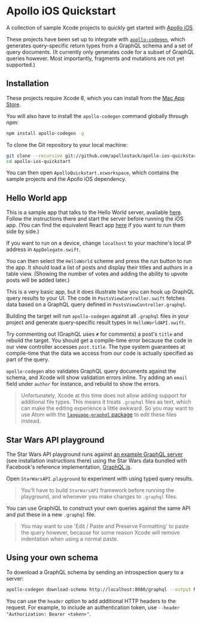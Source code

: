 # Apollo iOS Quickstart

A collection of sample Xcode projects to quickly get started with [Apollo iOS](https://github.com/apollostack/apollo-ios).

These projects have been set up to integrate with [`apollo-codegen`](https://github.com/apollostack/apollo-codegen), which generates query-specific return types from a GraphQL schema and a set of query documents. (It currently only generates code for a subset of GraphQL queries however. Most importantly, fragments and mutations are not yet supported.)

## Installation

These projects require Xcode 8, which you can install from the [Mac App Store](https://itunes.apple.com/en/app/xcode/id497799835?mt=12).

You will also have to install the `apollo-codegen` command globally through npm:

```sh
npm install apollo-codegen -g
```

To clone the Git repository to your local machine:

```sh
git clone --recursive git://github.com/apollostack/apollo-ios-quickstart.git
cd apollo-ios-quickstart
```

You can then open `ApolloQuickstart.xcworkspace`, which contains the sample projects and the Apollo iOS dependency.

## Hello World app

This is a sample app that talks to the Hello World server, available [here](https://github.com/apollostack/frontpage-server). Follow the instructions there and start the server before running the iOS app. (You can find the equivalent React app [here](https://github.com/apollostack/frontpage-react-app) if you want to run them side by side.)

If you want to run on a device, change `localhost` to your machine's local IP address in `AppDelegate.swift`.

You can then select the `HelloWorld` scheme and press the run button to run the app. It should load a list of posts and display their titles and authors in a table view. (Showing the number of votes and adding the ability to upvote posts will be added later.)

This is a very basic app, but it does illustrate how you can hook up GraphQL query results to your UI. The code in `PostsViewController.swift` fetches data based on a GraphQL query defined in `PostsViewController.graphql`.

Building the target will run `apollo-codegen` against all `.graphql` files in your project and generate query-specific result types in `HelloWorldAPI.swift`.

Try commenting out (GraphQL uses `#` for comments) a post's `title` and rebuild the target. You should get a compile-time error because the code in our view controller accesses `post.title`. The type system guarantees at compile-time that the data we access from our code is actually specified as part of the query.

`apollo-codegen` also validates GraphQL query documents against the schema, and Xcode will show validation errors inline. Try adding an `email` field under `author` for instance, and rebuild to show the errors.

> Unfortunately, Xcode at this time does not allow adding support for additional file types. This means it treats `.graphql` files as text, which can make the editing experience a little awkward. So you may want to use Atom with the [`language-graphql` package](https://atom.io/packages/language-graphql) to edit these files instead.

## Star Wars API playground

The Star Wars API playground runs against [an example GraphQL server](https://github.com/jahewson/graphql-starwars) (see installation instructions there) using the Star Wars data bundled with Facebook's reference implementation, [GraphQL.js](https://github.com/graphql/graphql-js).

Open `StarWarsAPI.playground` to experiment with using typed query results.

> You'll have to build `StarWarsAPI` framework  before running the playground, and whenever you make changes to `.graphql` files.

You can use GraphiQL to construct your own queries against the same API and put these in a new `.graphql` file.

> You may want to use 'Edit / Paste and Preserve Formatting' to paste the query however, because for some reason Xcode will remove indentation when using a normal paste.

## Using your own schema

To download a GraphQL schema by sending an introspection query to a server:

```sh
apollo-codegen download-schema http://localhost:8080/graphql --output MyAPI/schema.json
```

You can use the `header` option to add additional HTTP headers to the request. For example, to include an authentication token, use `--header "Authorization: Bearer <token>"`.

